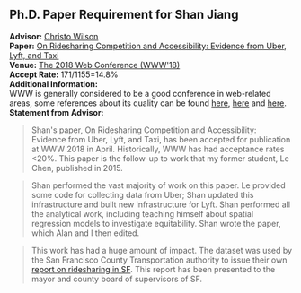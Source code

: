 ## Ph.D. Paper Requirement for Shan Jiang   

**Advisor:** [Christo Wilson](https://cbw.sh/)  
**Paper:** [On Ridesharing Competition and Accessibility: Evidence from Uber, Lyft, and Taxi](https://www.shanjiang.me/publications/www18_paper.pdf)  
**Venue:** [The 2018 Web Conference (WWW'18)](https://www2018.thewebconf.org/)  
**Accept Rate:** 171/1155=14.8%  
**Additional Information:**  
WWW is generally considered to be a good conference in web-related areas, some references about its quality can be found [here](https://scholar.google.com/citations?view_op=top_venues&vq=eng_databasesinformationsystems), [here](http://csrankings.org/) and [here](http://csmetrics.org/).  
**Statement from Advisor:**  
> Shan's paper, On Ridesharing Competition and Accessibility: Evidence from Uber, Lyft, and Taxi, has been accepted for publication at WWW 2018 in April. Historically, WWW has had acceptance rates <20%. This paper is the follow-up to work that my former student, Le Chen, published in 2015.  
  
> Shan performed the vast majority of work on this paper. Le provided some code for collecting data from Uber; Shan updated this infrastructure and built new infrastructure for Lyft. Shan performed all the analytical work, including teaching himself about spatial regression models to investigate equitability. Shan wrote the paper, which Alan and I then edited.  
  
> This work has had a huge amount of impact. The dataset was used by the San Francisco County Transportation authority to issue their own [report on ridesharing in SF](http://www.sfcta.org/tncstoday). This report has been presented to the mayor and county board of supervisors of SF.   
